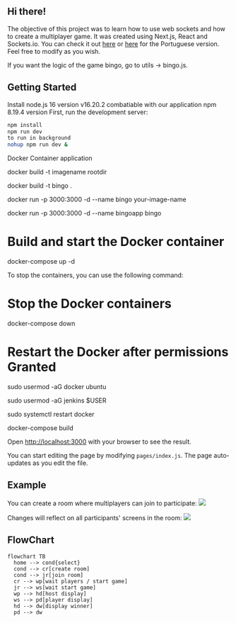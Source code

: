 ## Hi there!

The objective of this project was to learn how to use web sockets and how to create a multiplayer game. It was created using Next.js, React and Sockets.io. You can check it out [here](http://bingo-oandre.herokuapp.com/en) or [here](http://bingo-oandre.herokuapp.com/) for the Portuguese version. Feel free to modify as you wish.

If you want the logic of the game bingo, go to utils → bingo.js.



## Getting Started

Install node.js 16  version  v16.20.2 combatiable with our application
        npm 8.19.4  version 
First, run the development server:

```bash
npm install
npm run dev
to run in background
nohup npm run dev &

```
Docker Container application 

docker build -t imagename rootdir


docker build -t bingo .

docker run -p 3000:3000 -d --name bingo your-image-name



docker run -p 3000:3000 -d --name bingoapp bingo


# Build and start the Docker container
docker-compose up -d

To stop the containers, you can use the following command:
# Stop the Docker containers

docker-compose down

# Restart the Docker after permissions Granted

sudo usermod -aG docker ubuntu

sudo usermod -aG jenkins $USER

sudo systemctl restart docker

docker-compose build

Open [http://localhost:3000](http://localhost:3000) with your browser to see the result.

You can start editing the page by modifying `pages/index.js`. The page auto-updates as you edit the file.

## Example

You can create a room where multiplayers can join to participate:
![](https://github.com/andres0ares/bingo/blob/main/public/bingo_prev1.gif)

Changes will reflect on all participants' screens in the room:
![](https://github.com/andres0ares/bingo/blob/main/public/bingo_prev2.gif)

## FlowChart

```mermaid
flowchart TB
  home --> cond{select}
  cond --> cr[create room]
  cond --> jr[join room]
  cr --> wp[wait players / start game]
  jr --> ws[wait start game]
  wp --> hd[host display]
  ws --> pd[player display]
  hd --> dw[display winner]
  pd --> dw
  
```
